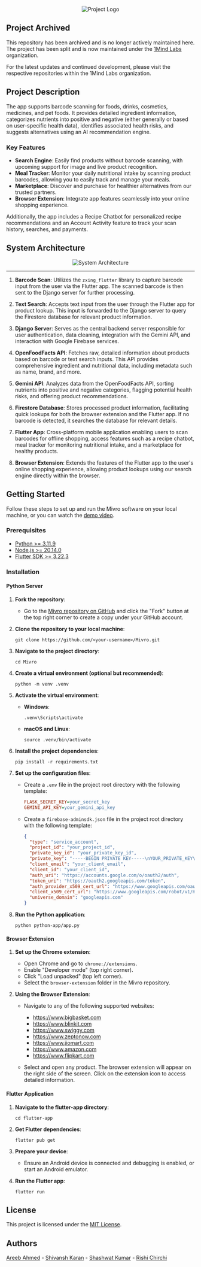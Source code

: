 <p align="center">
  <img src="browser-extension/assets/oth-icons/logo-transparent.png" alt="Project Logo">
</p>

## Project Archived
This repository has been archived and is no longer actively maintained here. The project has been split and is now maintained under the [1Mind Labs](https://github.com/1MindLabs) organization.

For the latest updates and continued development, please visit the respective repositories within the 1Mind Labs organization.

## Project Description

The app supports barcode scanning for foods, drinks, cosmetics, medicines, and pet foods. It provides detailed ingredient information, categorizes nutrients into positive and negative (either generally or based on user-specific health data), identifies associated health risks, and suggests alternatives using an AI recommendation engine.

### Key Features

- **Search Engine**: Easily find products without barcode scanning, with upcoming support for image and live product recognition.
- **Meal Tracker**: Monitor your daily nutritional intake by scanning product barcodes, allowing you to easily track and manage your meals.
- **Marketplace**: Discover and purchase for healthier alternatives from our trusted partners.
- **Browser Extension**: Integrate app features seamlessly into your online shopping experience.

Additionally, the app includes a Recipe Chatbot for personalized recipe recommendations and an Account Activity feature to track your scan history, searches, and payments.

## System Architecture

<p align="center">
  <img src="browser-extension/assets/oth-icons/architecture.png" alt="System Architecture">
</p>

---

1. **Barcode Scan**: Utilizes the `zxing_flutter` library to capture barcode input from the user via the Flutter app. The scanned barcode is then sent to the Django server for further processing.

2. **Text Search**: Accepts text input from the user through the Flutter app for product lookup. This input is forwarded to the Django server to query the Firestore database for relevant product information.

3. **Django Server**: Serves as the central backend server responsible for user authentication, data cleaning, integration with the Gemini API, and interaction with Google Firebase services.

4. **OpenFoodFacts API**: Fetches raw, detailed information about products based on barcode or text search inputs. This API provides comprehensive ingredient and nutritional data, including metadata such as name, brand, and more.

5. **Gemini API**: Analyzes data from the OpenFoodFacts API, sorting nutrients into positive and negative categories, flagging potential health risks, and offering product recommendations.

6. **Firestore Database**: Stores processed product information, facilitating quick lookups for both the browser extension and the Flutter app. If no barcode is detected, it searches the database for relevant details.

7. **Flutter App**: Cross-platform mobile application enabling users to scan barcodes for offline shopping, access features such as a recipe chatbot, meal tracker for monitoring nutritional intake, and a marketplace for healthy products.

8. **Browser Extension**: Extends the features of the Flutter app to the user's online shopping experience, allowing product lookups using our search engine directly within the browser.

## Getting Started

Follow these steps to set up and run the Mivro software on your local machine, or you can watch the [demo video](https://youtube.com/watch?v=ToXUq-NSkUg).

### Prerequisites

- [Python >= 3.11.9](https://python.org/ftp/python/3.11.9/python-3.11.9-amd64.exe)
- [Node.js >= 20.14.0](https://nodejs.org/dist/v20.14.0/node-v20.14.0-x64.msi)
- [Flutter SDK >= 3.22.3](https://storage.googleapis.com/flutter_infra_release/releases/stable/windows/flutter_windows_3.22.3-stable.zip)

### Installation

#### Python Server

1. **Fork the repository**:
   - Go to the [Mivro repository on GitHub](https://github.com/SpaceTesla/Mivro) and click the "Fork" button at the top right corner to create a copy under your GitHub account.

2. **Clone the repository to your local machine**:
    ```shell
    git clone https://github.com/<your-username>/Mivro.git
    ```

3. **Navigate to the project directory**:
    ```shell
    cd Mivro
    ```

4. **Create a virtual environment (optional but recommended)**:
    ```shell
    python -m venv .venv
    ```

5. **Activate the virtual environment**:
    - **Windows**:
        ```shell
        .venv\Scripts\activate
        ```
    - **macOS and Linux**:
        ```shell
        source .venv/bin/activate
        ```

6. **Install the project dependencies**:
    ```shell
    pip install -r requirements.txt
    ```

7. **Set up the configuration files**:
   - Create a `.env` file in the project root directory with the following template:
     ```ini
     FLASK_SECRET_KEY=your_secret_key
     GEMINI_API_KEY=your_gemini_api_key
     ```

   - Create a `firebase-adminsdk.json` file in the project root directory with the following template:
     ```json
     {
       "type": "service_account",
       "project_id": "your_project_id",
       "private_key_id": "your_private_key_id",
       "private_key": "-----BEGIN PRIVATE KEY-----\nYOUR_PRIVATE_KEY\n-----END PRIVATE KEY-----\n",
       "client_email": "your_client_email",
       "client_id": "your_client_id",
       "auth_uri": "https://accounts.google.com/o/oauth2/auth",
       "token_uri": "https://oauth2.googleapis.com/token",
       "auth_provider_x509_cert_url": "https://www.googleapis.com/oauth2/v1/certs",
       "client_x509_cert_url": "https://www.googleapis.com/robot/v1/metadata/x509/your_client_email",
       "universe_domain": "googleapis.com"
     }
     ```

8. **Run the Python application**:
    ```shell
    python python-app/app.py
    ```

#### Browser Extension

1. **Set up the Chrome extension**:
    - Open Chrome and go to `chrome://extensions`.
    - Enable "Developer mode" (top right corner).
    - Click "Load unpacked" (top left corner).
    - Select the `browser-extension` folder in the Mivro repository.

2. **Using the Browser Extension**:
    - Navigate to any of the following supported websites:
      - https://www.bigbasket.com
      - https://www.blinkit.com
      - https://www.swiggy.com
      - https://www.zeptonow.com
      - https://www.jiomart.com
      - https://www.amazon.com
      - https://www.flipkart.com

    - Select and open any product. The browser extension will appear on the right side of the screen. Click on the extension icon to access detailed information.

#### Flutter Application

1. **Navigate to the flutter-app directory**:
    ```shell
    cd flutter-app
    ```

2. **Get Flutter dependencies**:
    ```shell
    flutter pub get
    ```

3. **Prepare your device**:
    - Ensure an Android device is connected and debugging is enabled, or start an Android emulator.

4. **Run the Flutter app**:
    ```shell
    flutter run
    ```

## License

This project is licensed under the [MIT License](https://github.com/SpaceTesla/Mivro/blob/main/LICENSE).

## Authors

[Areeb Ahmed](https://github.com/areebahmeddd) - [Shivansh Karan](https://github.com/SpaceTesla) - [Shashwat Kumar](https://github.com/shashwat6204) - [Rishi Chirchi](https://github.com/rishichirchi)
